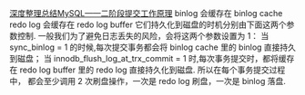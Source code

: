 
[深度整理总结MySQL——二阶段提交工作原理](https://blog.csdn.net/qq_45852626/article/details/145589737)
binlog 会缓存在 binlog cache
redo log 会缓存在 redo log buffer
它们持久化到磁盘的时机分别由下面这两个参数控制.
一般我们为了避免日志丢失的风险，会将这两个参数设置为 1：
当 sync_binlog = 1 的时候,每次提交事务都会将 binlog cache 里的 binlog 直接持久到磁盘；
当 innodb_flush_log_at_trx_commit = 1 时,每次事务提交时，都将缓存在 redo log buffer 里的 redo log 直接持久化到磁盘.
所以在每个事务提交过程中， 都会至少调用 2 次刷盘操作，一次是 redo log 刷盘，一次是 binlog 落盘.
